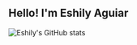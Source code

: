 ## Hello! I'm Eshily Aguiar
![Eshily's GitHub stats](https://github-readme-stats.vercel.app/api?username=eshily=true&theme=tokyonight)
